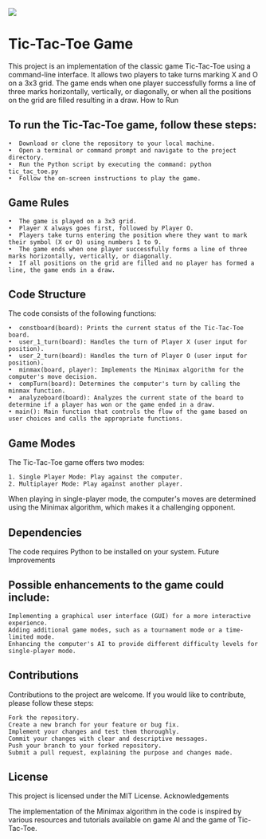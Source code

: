 ![](https://www.rd.com/wp-content/uploads/2019/10/tic-tac-toe-scaled.jpg?resize=1536,1056)
# Tic-Tac-Toe Game

This project is an implementation of the classic game Tic-Tac-Toe using a command-line interface. It allows two players to take turns marking X and O on a 3x3 grid. The game ends when one player successfully forms a line of three marks horizontally, vertically, or diagonally, or when all the positions on the grid are filled resulting in a draw.
How to Run

## To run the Tic-Tac-Toe game, follow these steps:

    •  Download or clone the repository to your local machine.
    •  Open a terminal or command prompt and navigate to the project directory.
    •  Run the Python script by executing the command: python tic_tac_toe.py
    •  Follow the on-screen instructions to play the game.

## Game Rules

    •  The game is played on a 3x3 grid.
    •  Player X always goes first, followed by Player O.
    •  Players take turns entering the position where they want to mark their symbol (X or O) using numbers 1 to 9.
    •  The game ends when one player successfully forms a line of three marks horizontally, vertically, or diagonally.
    •  If all positions on the grid are filled and no player has formed a line, the game ends in a draw.

## Code Structure

The code consists of the following functions:

    •  constboard(board): Prints the current status of the Tic-Tac-Toe board.
    •  user_1_turn(board): Handles the turn of Player X (user input for position).
    •  user_2_turn(board): Handles the turn of Player O (user input for position).
    •  minmax(board, player): Implements the Minimax algorithm for the computer's move decision.
    •  compTurn(board): Determines the computer's turn by calling the minmax function.
    •  analyzeboard(board): Analyzes the current state of the board to determine if a player has won or the game ended in a draw.
    • main(): Main function that controls the flow of the game based on user choices and calls the appropriate functions.

## Game Modes

The Tic-Tac-Toe game offers two modes:

    1. Single Player Mode: Play against the computer.
    2. Multiplayer Mode: Play against another player.

When playing in single-player mode, the computer's moves are determined using the Minimax algorithm, which makes it a challenging opponent.
## Dependencies

The code requires Python to be installed on your system.
Future Improvements
## Possible enhancements to the game could include:

    Implementing a graphical user interface (GUI) for a more interactive experience.
    Adding additional game modes, such as a tournament mode or a time-limited mode.
    Enhancing the computer's AI to provide different difficulty levels for single-player mode.

## Contributions

Contributions to the project are welcome. If you would like to contribute, please follow these steps:

    Fork the repository.
    Create a new branch for your feature or bug fix.
    Implement your changes and test them thoroughly.
    Commit your changes with clear and descriptive messages.
    Push your branch to your forked repository.
    Submit a pull request, explaining the purpose and changes made.

## License

This project is licensed under the MIT License.
Acknowledgements

The implementation of the Minimax algorithm in the code is inspired by various resources and tutorials available on game AI and the game of Tic-Tac-Toe.
